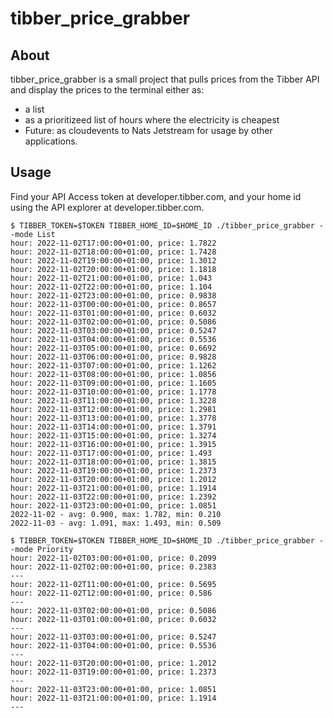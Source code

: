 # tibber_price_grabber
## About

tibber_price_grabber is a small project that pulls prices from the Tibber API and display the prices to the terminal either as:
* a list
* as a prioritizeed list of hours where the electricity is cheapest
* Future: as cloudevents to Nats Jetstream for usage by other applications.


## Usage

Find your API Access token at developer.tibber.com, and your home id using the API explorer at developer.tibber.com.

```
$ TIBBER_TOKEN=$TOKEN TIBBER_HOME_ID=$HOME_ID ./tibber_price_grabber --mode List 
hour: 2022-11-02T17:00:00+01:00, price: 1.7822
hour: 2022-11-02T18:00:00+01:00, price: 1.7428
hour: 2022-11-02T19:00:00+01:00, price: 1.3012
hour: 2022-11-02T20:00:00+01:00, price: 1.1818
hour: 2022-11-02T21:00:00+01:00, price: 1.043
hour: 2022-11-02T22:00:00+01:00, price: 1.104
hour: 2022-11-02T23:00:00+01:00, price: 0.9838
hour: 2022-11-03T00:00:00+01:00, price: 0.8657
hour: 2022-11-03T01:00:00+01:00, price: 0.6032
hour: 2022-11-03T02:00:00+01:00, price: 0.5086
hour: 2022-11-03T03:00:00+01:00, price: 0.5247
hour: 2022-11-03T04:00:00+01:00, price: 0.5536
hour: 2022-11-03T05:00:00+01:00, price: 0.6692
hour: 2022-11-03T06:00:00+01:00, price: 0.9828
hour: 2022-11-03T07:00:00+01:00, price: 1.1262
hour: 2022-11-03T08:00:00+01:00, price: 1.0856
hour: 2022-11-03T09:00:00+01:00, price: 1.1605
hour: 2022-11-03T10:00:00+01:00, price: 1.1778
hour: 2022-11-03T11:00:00+01:00, price: 1.3228
hour: 2022-11-03T12:00:00+01:00, price: 1.2981
hour: 2022-11-03T13:00:00+01:00, price: 1.3778
hour: 2022-11-03T14:00:00+01:00, price: 1.3791
hour: 2022-11-03T15:00:00+01:00, price: 1.3274
hour: 2022-11-03T16:00:00+01:00, price: 1.3915
hour: 2022-11-03T17:00:00+01:00, price: 1.493
hour: 2022-11-03T18:00:00+01:00, price: 1.3815
hour: 2022-11-03T19:00:00+01:00, price: 1.2373
hour: 2022-11-03T20:00:00+01:00, price: 1.2012
hour: 2022-11-03T21:00:00+01:00, price: 1.1914
hour: 2022-11-03T22:00:00+01:00, price: 1.2392
hour: 2022-11-03T23:00:00+01:00, price: 1.0851
2022-11-02 - avg: 0.900, max: 1.782, min: 0.210
2022-11-03 - avg: 1.091, max: 1.493, min: 0.509
```

```
$ TIBBER_TOKEN=$TOKEN TIBBER_HOME_ID=$HOME_ID ./tibber_price_grabber --mode Priority
hour: 2022-11-02T03:00:00+01:00, price: 0.2099
hour: 2022-11-02T02:00:00+01:00, price: 0.2383
---
hour: 2022-11-02T11:00:00+01:00, price: 0.5695
hour: 2022-11-02T12:00:00+01:00, price: 0.586
---
hour: 2022-11-03T02:00:00+01:00, price: 0.5086
hour: 2022-11-03T01:00:00+01:00, price: 0.6032
---
hour: 2022-11-03T03:00:00+01:00, price: 0.5247
hour: 2022-11-03T04:00:00+01:00, price: 0.5536
---
hour: 2022-11-03T20:00:00+01:00, price: 1.2012
hour: 2022-11-03T19:00:00+01:00, price: 1.2373
---
hour: 2022-11-03T23:00:00+01:00, price: 1.0851
hour: 2022-11-03T21:00:00+01:00, price: 1.1914
---
```
